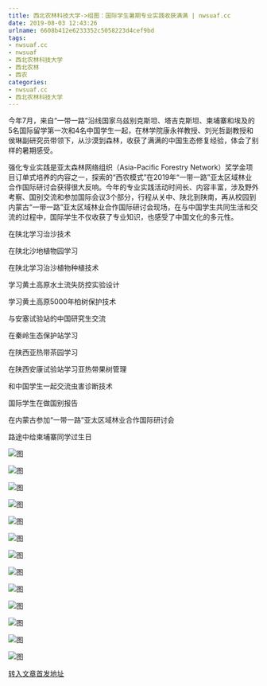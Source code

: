 ```yaml
---
title: 西北农林科技大学->组图：国际学生暑期专业实践收获满满 | nwsuaf.cc
date: 2019-08-03 12:43:26
urlname: 6608b412e6233352c5058223d4cef9bd
tags: 
- nwsuaf.cc
- nwsuaf
- 西北农林科技大学
- 西北农林
- 西农
categories:
- nwsuaf.cc
- 西北农林科技大学
---
```



今年7月，来自“一带一路”沿线国家乌兹别克斯坦、塔吉克斯坦、柬埔寨和埃及的5名国际留学第一次和4名中国学生一起，在林学院康永祥教授、刘光哲副教授和侯琳副研究员带领下，从沙漠到森林，收获了满满的中国生态修复经验，体会了别样的暑期感受。

强化专业实践是亚太森林网络组织（Asia-Pacific Forestry Network）奖学金项目订单式培养的内容之一，探索的“西农模式”在2019年“一带一路”亚太区域林业合作国际研讨会获得很大反响。今年的专业实践活动时间长、内容丰富，涉及野外考察、国别交流和参加国际会议3个部分，行程从关中、陕北到陕南，再从校园到内蒙古“一带一路”亚太区域林业合作国际研讨会现场，在与中国学生共同生活和交流的过程中，国际学生不仅收获了专业知识，也感受了中国文化的多元性。

在陕北学习治沙技术

在陕北沙地植物园学习

在陕北学习治沙植物种植技术

学习黄土高原水土流失防控实验设计

学习黄土高原5000年柏树保护技术

与安塞试验站的中国研究生交流

在秦岭生态保护站学习

在陕西亚热带茶园学习

在陕西安康试验站学习亚热带果树管理

和中国学生一起交流虫害诊断技术

国际学生在做国别报告

在内蒙古参加“一带一路”亚太区域林业合作国际研讨会

路途中给柬埔寨同学过生日



![图](https://news.nwsuaf.edu.cn/images/content/2019-08/20190803110657577228.jpg)

![图](https://news.nwsuaf.edu.cn/images/content/2019-08/20190803110643009170.jpg)

![图](https://news.nwsuaf.edu.cn/images/content/2019-08/20190803110627124020.jpg)

![图](https://news.nwsuaf.edu.cn/images/content/2019-08/20190803110611473931.jpg)

![图](https://news.nwsuaf.edu.cn/images/content/2019-08/20190803110556437858.jpg)

![图](https://news.nwsuaf.edu.cn/images/content/2019-08/20190803110540456788.jpg)

![图](https://news.nwsuaf.edu.cn/images/content/2019-08/20190803110525403621.jpg)

![图](https://news.nwsuaf.edu.cn/images/content/2019-08/20190803110508294585.jpg)

![图](https://news.nwsuaf.edu.cn/images/content/2019-08/20190803110449902444.jpg)

![图](https://news.nwsuaf.edu.cn/images/content/2019-08/20190803110428430374.jpg)

![图](https://news.nwsuaf.edu.cn/images/content/2019-08/20190803110412097286.jpg)

![图](https://news.nwsuaf.edu.cn/images/content/2019-08/20190803110356385197.jpg)

![图](https://news.nwsuaf.edu.cn/images/content/2019-08/20190803110338897061.jpg)

[转入文章首发地址](https://news.nwsuaf.edu.cn/xnxw/91235.htm)